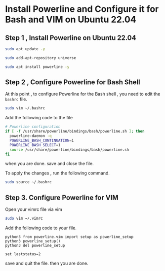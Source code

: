 # Install Powerline and Configure it for Bash and VIM on Ubuntu 22.04

## Step 1 , Install Powerline on Ubuntu 22.04

```bash
sudo apt update -y

sudo add-apt-repository universe

sudo apt install powerline -y

```

## Step 2 , Configure Powerline for Bash Shell

At this point , to configure Powerline for the Bash shell , you need to edit the `bashrc` file.

```bash
sudo vim ~/.bashrc
```

Add the following code to the file

```bash
# Powerline configuration
if [ -f /usr/share/powerline/bindings/bash/powerline.sh ]; then
  powerline-daemon -q
  POWERLINE_BASH_CONTINUATION=1
  POWERLINE_BASH_SELECT=1
  source /usr/share/powerline/bindings/bash/powerline.sh
fi

```

when you are done. save and close the file.

To apply the changes , run the following command.

```bash
sudo source ~/.bashrc
```

## Step 3. Configure Powerline for VIM

Open your vimrc file via vim

```bash
sudo vim ~/.vimrc
```

Add the following code to your file.

```vim
python3 from powerline.vim import setup as powerline_setup
python3 powerline_setup()
python3 del powerline_setup

set laststatus=2
```

save and quit the file. then you are done.
